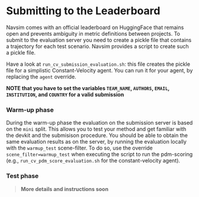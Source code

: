 # Submitting to the Leaderboard

Navsim comes with an official leaderboard on HuggingFace that remains open and prevents ambiguity in metric definitions between projects.
To submit to the evaluation server you need to create a pickle file that contains a trajectory for each test scenario.
Navsim provides a script to create such a pickle file. 

Have a look at `run_cv_submission_evaluation.sh`: this file creates the pickle file for a simplistic Constant-Velocity agent.
You can run it for your agent, by replacing the `agent` override.

**NOTE that you have to set the variables `TEAM_NAME`, `AUTHORS`, `EMAIL`, `INSTITUTION`, and `COUNTRY` for a valid submission**

### Warm-up phase
During the warm-up phase the evaluation on the submission server is based on the `mini` split.
This allows you to test your method and get familiar with the devkit and the submisison procedure.
You should be able to obtain the same evaluation results as on the server, by running the evaluation locally with the `warmup_test` scene-filter. To do so, use the override `scene_filter=warmup_test` when executing the script to run the pdm-scoring (e.g.,  `run_cv_pdm_score_evaluation.sh` for the constant-velocity agent).

### Test phase
> **More details and instructions soon**